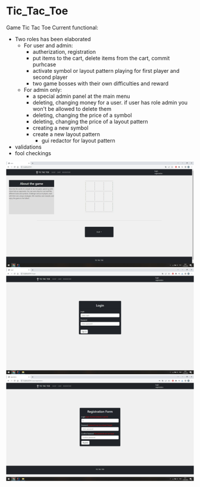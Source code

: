 # Tic_Tac_Toe

Game Tic Tac Toe
Current functional:
- Two roles has been elaborated
  - For user and admin:
    - autherization, registration
    - put items to the cart, delete items from the cart, commit purhcase
    - activate symbol or layout pattern playing for first player and second player
    - two game bosses with their own difficulties and reward
  - For admin only:
    - a special admin panel at the main menu
    - deleting, changing money for a user. if user has role admin you won't be allowed to delete them
    - deleting, changing the price of a symbol
    - deleting, changing the price of a layout pattern
    - creating a new symbol
    - create a new layout pattern
      - gui redactor for layout pattern
- validations
- fool checkings

![hub](https://github.com/StakanSoka/Tic_Tac_Toe/raw/main/src/main/resources/static/images/hub.jpg) 
![login](https://github.com/StakanSoka/Tic_Tac_Toe/raw/main/src/main/resources/static/images/login.jpg) ![registration](https://github.com/StakanSoka/Tic_Tac_Toe/raw/main/src/main/resources/static/images/registration.jpg)


